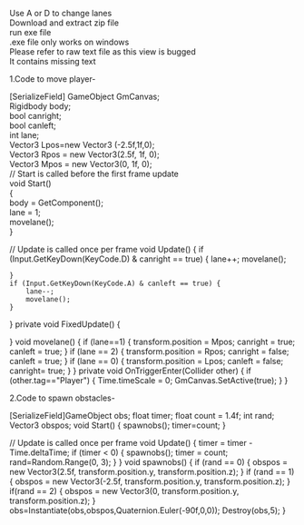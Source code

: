 Use A or D to change lanes  
Download and extract zip file	  
run exe file	  
.exe file only works on windows	  
Please refer to raw text file as this view is bugged  
It contains missing text  





                        
1.Code to move player-
            
[SerializeField] GameObject GmCanvas;  
Rigidbody body;  
bool canright;  
bool canleft;  
int lane;  
Vector3 Lpos=new Vector3 (-2.5f,1f,0);  
Vector3 Rpos = new Vector3(2.5f, 1f, 0);  
Vector3 Mpos = new Vector3(0, 1f, 0);  
// Start is called before the first frame update  
void Start()  
{  
    body = GetComponent<rigidbody>();  
    lane = 1;  
    movelane();  
}  
  
// Update is called once per frame
void Update()
{
    if (Input.GetKeyDown(KeyCode.D) & canright == true)
    {
        lane++;
        movelane();

    }
    if (Input.GetKeyDown(KeyCode.A) & canleft == true) { 
        lane--;
        movelane();
    }

}
private void FixedUpdate()
{
    
}
void movelane() {
    if (lane==1) { 
        transform.position = Mpos;
        canright = true;
        canleft = true;
    }
    if (lane == 2) { 
        transform.position = Rpos;
        canright = false;
        canleft = true;
    }
    if (lane == 0) { 
        transform.position = Lpos;
        canleft = false;
        canright= true;
    }
}
private void OnTriggerEnter(Collider other)
{
    if (other.tag=="Player")
    {
        Time.timeScale = 0;
        GmCanvas.SetActive(true);
    }
}

2.Code to spawn obstacles-

[SerializeField]GameObject obs;
float timer;
float count = 1.4f;
int rand;
Vector3 obspos;
void Start()
{
    spawnobs();
    timer=count;
}

// Update is called once per frame
void Update()
{
    timer = timer - Time.deltaTime;
    if (timer < 0) {
        spawnobs();
        timer = count;
        rand=Random.Range(0, 3);
    }
}
void spawnobs() {
    if (rand == 0) { obspos = new Vector3(2.5f, transform.position.y, transform.position.z); }
    if (rand == 1) { obspos = new Vector3(-2.5f, transform.position.y, transform.position.z); }
    if(rand == 2) { obspos = new Vector3(0, transform.position.y, transform.position.z); }
    obs=Instantiate(obs,obspos,Quaternion.Euler(-90f,0,0));
    Destroy(obs,5);
}
